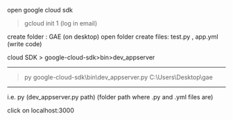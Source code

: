 open google cloud sdk

> gcloud init
>1 (log in email)

create folder : GAE (on desktop)
open folder
create files: test.py , app.yml
(write code)

cloud SDK > google-cloud-sdk>bin>dev_appserver

*******************************************************************************************
>py google-cloud-sdk\bin\dev_appserver.py C:\Users\Desktop\gae
****************************************************************************************************

i.e.    py (dev_appserver.py path) (folder path where .py and .yml files are)

click on localhost:3000
